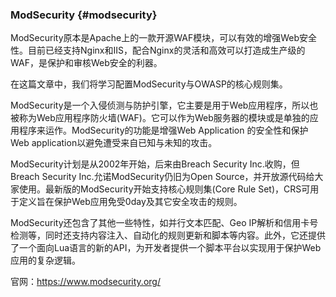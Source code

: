 ### ModSecurity {#modsecurity}

ModSecurity原本是Apache上的一款开源WAF模块，可以有效的增强Web安全性。目前已经支持Nginx和IIS，配合Nginx的灵活和高效可以打造成生产级的WAF，是保护和审核Web安全的利器。

在这篇文章中，我们将学习配置ModSecurity与OWASP的核心规则集。

ModSecurity是一个入侵侦测与防护引擎，它主要是用于Web应用程序，所以也被称为Web应用程序防火墙(WAF)。它可以作为Web服务器的模块或是单独的应用程序来运作。ModSecurity的功能是增强Web Application 的安全性和保护Web application以避免遭受来自已知与未知的攻击。

ModSecurity计划是从2002年开始，后来由Breach Security Inc.收购，但Breach Security Inc.允诺ModSecurity仍旧为Open Source，并开放源代码给大家使用。最新版的ModSecurity开始支持核心规则集(Core Rule Set)，CRS可用于定义旨在保护Web应用免受0day及其它安全攻击的规则。

ModSecurity还包含了其他一些特性，如并行文本匹配、Geo IP解析和信用卡号检测等，同时还支持内容注入、自动化的规则更新和脚本等内容。此外，它还提供了一个面向Lua语言的新的API，为开发者提供一个脚本平台以实现用于保护Web应用的复杂逻辑。

官网：https://www.modsecurity.org/